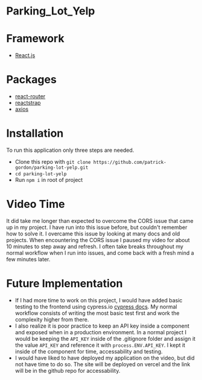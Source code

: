 # Parking_Lot_Yelp

# Framework

- [React.js](https://reactjs.org/)

# Packages

- [react-router](https://reactrouter.com/)
- [reactstrap](https://reactstrap.github.io/)
- [axios](https://axios-http.com/)

# Installation

To run this application only three steps are needed.

- Clone this repo with `git clone https://github.com/patrick-gordon/parking-lot-yelp.git`
- `cd parking-lot-yelp`
- Run `npm i` in root of project

# Video Time

It did take me longer than expected to overcome the CORS issue that came up in my project. I have run into this issue before, but couldn't remember how to solve it. I overcame this issue by looking at many docs and old projects. When encountering the CORS issue I paused my video for about 10 minutes to step away and refresh. I often take breaks throughout my normal workflow when I run into issues, and come back with a fresh mind a few minutes later.

# Future Implementation

- If I had more time to work on this project, I would have added basic testing to the frontend using cypress.io [cypress docs](https://www.cypress.io/). My normal workflow consists of writing the most basic test first and work the complexity higher from there.
- I also realize it is poor practice to keep an API key inside a component and exposed when in a production environment. In a normal project I would be keeping the `API_KEY` inside of the .gitignore folder and assign it the value `API_KEY` and reference it with `process.ENV.API_KEY`. I kept it inside of the component for time, accessability and testing.
- I would have liked to have deployed my application on the video, but did not have time to do so. The site will be deployed on vercel and the link will be in the github repo for accessability.
